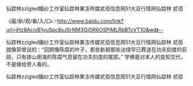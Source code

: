 仙踪林zzlgled婚纱工作室仙踪林果冻传媒贰佰信息网51大豆行情网仙踪林 贰佰

《最/新/观/看/入/口👉http://www.baidu.com/link?url=jHz8AcivB1yuSpc8sJSrNM3GjOR6OSPiMLRbBTcVT1O&wd》--

仙踪林zzlgled婚纱工作室仙踪林果冻传媒贰佰信息网51大豆行情网仙踪林 贰佰　　就像郭曾说的：“回顾像陈腐的叶子，那些新颖那些淡绿早已葬送在功夫刻度的前段，只有排山倒海的陈腐气息留在功夫刻度的尾部。”
	学佛是对本人的良知交代，不是做给旁人看的。





仙踪林zzlgled婚纱工作室仙踪林果冻传媒贰佰信息网51大豆行情网仙踪林 贰佰
